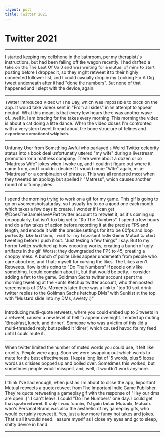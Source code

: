 ```yaml
---
layout: post
title: Twitter 2021
---
```

# Twitter 2021

---

I started keeping my cellphone in the bathroom, per my therapists's instructions, but had been falling off the wagon recently. I had drafted a take on the The Last Of Us 3 and was waiting for a mutual of mine to start posting before I dropped it, so they might retweet it to their highly connected follower list, and I could casually drop in my Looking For A Gig tweet underneath after it had "done the numbers". But none of that happened and I slept with the device, again.

---

Twitter introduced Video Of The Day, which was impossible to block on the app. It would take videos sent in "From all sides" in an attempt to appear neutral. What this meant is that every few hours there was another wave of...well it. I am bracing for the takes every morning. This morning the video is about a cat doing a little dance. When the video closes I'm confronted with a very stern tweet thread about the bone structure of felines and experience emotional whiplash.

---

Unfunny User from Something Awful who parlayed a Weird Twitter celebrity status into a book deal unfortunatly uttered "my wife" during a livestream promotion for a mattress company. There were about a dozen or so "Mattress Wife" jokes when I woke up, and I couldn't figure out where it came from, and I couldn't decide if I should mute "Wife" again, mute "Mattress" or a combination of phrases. This was all rendered moot when they tweeted an apology but spelled it "Matress", which causes another round of unfunny jokes.

---

I spend the morning trying to work on a gif for my game. This gif is going to go on #screenshotsaturday, so I usually try to do a good one each month which takes a few days to create. I wonder if I can get @DoesTheGameHaveAFart twitter account to retweet it, as it's coming up on popularty, but isn't too big yet to "Do The Numbers". I spend a few hours and do a few takes of action before recording it at the precise FPS and length, and encode it with the precise settings for it to be 60fps and loop perfectly. Like last time, I wait for my Important Indie Game Mutual to start tweeting before I push it out. "Just testing a few things" I say. But to my horror twitter switched up how encoding works, creating a bunch of ugly artifacts in the gif. Worse: they downgraded the FPS to 45, creating a choppy mess. A bunch of polite Likes appear underneath from people who care about me, and I hate myself for cursing the likes. The Likes aren't Retweets. How is this going to "Do The Numbers" if people only like something. I could complain about it, but that would be petty. I consider adding a fart to the game.
Goldman Sachs twitter account spent the morning tweeting at the Hunts Ketchup twitter account, who then posted screenshots of DMs. Moments later there was a link to "top 10 soft drink twitter replies to the Goldman Sachs Ketchup DMs" with Sunkist at the top with "Mustard slide into my DMs, sweaty :)"

---

Introducing mutli-quote retweets, where you could embed up to 3 tweets in a retweet, caused a new level of hell to appear overnight. I ended up muting 'Breakfast, lunch, and dinner'. Someone who was a victim of this did a multi-threaded reply but spelled it 'diner', which caused havoc for my feed until I could mute it.

---

When twitter limited the number of muted words you could use, it felt like cruelty. People were agog. Soon we were swapping out which words to mute for the best effectiveness. I kept a long list of 15 words, plus 5 loose words as crisises popped up and boiled over. Sometimes this worked, but sometimes people would misspell, and, well, it wouldn't work anymore.

---

I think I've had enough, when just as I'm about to close the app, Important Mutual retweets a quote retweet from The Important Indie Game Publisher. They're quote retweeting a gameplay gif with the response of "Hey our dms are open :)". I can't leave. I could "Do The Numbers" one day. I could get that quote retweet. If only I was funnier, I'd gain better Mutuals, Mutuals who's Personal Brand was also the aesthetic of my gameplay gifs, who would certainly retweet it. Yes, just a few more funny hot takes and jokes. That's all it would need. I assure myself as i close my eyes and go to sleep, shitty device in hand. 

---
